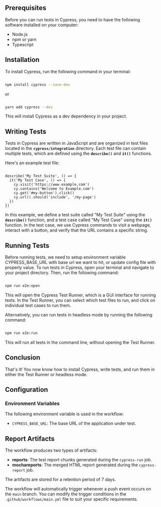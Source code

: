 ## **Prerequisites**

Before you can run tests in Cypress, you need to have the following software installed on your computer:

- Node.js
- npm or yarn
- Typescript

## **Installation**

To install Cypress, run the following command in your terminal:

```bash

npm install cypress --save-dev
```

or

```bash

yarn add cypress --dev

```

This will install Cypress as a dev dependency in your project.

## **Writing Tests**

Tests in Cypress are written in JavaScript and are organized in test files located in the **`cypress/integration`** directory. Each test file can contain multiple tests, which are defined using the **`describe()`** and **`it()`** functions.

Here's an example test file:

```tsx

describe('My Test Suite', () => {
  it('My Test Case', () => {
    cy.visit('https://www.example.com')
    cy.contains('Welcome to Example.com')
    cy.get('#my-button').click()
    cy.url().should('include', '/my-page')
  })
})

```

In this example, we define a test suite called "My Test Suite" using the **`describe()`** function, and a test case called "My Test Case" using the **`it()`** function. In the test case, we use Cypress commands to visit a webpage, interact with a button, and verify that the URL contains a specific string.

## **Running Tests**

Before running tests, we need to setup environment variable CYPRESS_BASE_URL with base url we want to hit, or update config file with properly value.
To run tests in Cypress, open your terminal and navigate to your project directory. Then, run the following command:

```bash

npm run e2e:open
```


This will open the Cypress Test Runner, which is a GUI interface for running tests. In the Test Runner, you can select which test files to run, and click on individual test cases to run them.

Alternatively, you can run tests in headless mode by running the following command:

```bash

npm run e2e:run
```


This will run all tests in the command line, without opening the Test Runner.

## **Conclusion**

That's it! You now know how to install Cypress, write tests, and run them in either the Test Runner or headless mode. 


## Configuration

### Environment Variables

The following environment variable is used in the workflow:

- `CYPRESS_BASE_URL`: The base URL of the application under test.

## Report Artifacts

The workflow produces two types of artifacts:

- **reports**: The test report chunks generated during the `cypress-run` job.
- **mochareports**: The merged HTML report generated during the `cypress-report` job.

The artifacts are stored for a retention period of 7 days.

The workflow will automatically trigger whenever a push event occurs on the `main` branch. You can modify the trigger conditions in the `.github/workflows/main.yml` file to suit your specific requirements.

